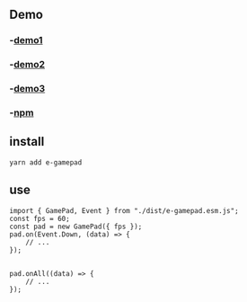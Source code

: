 ## Demo

### -[demo1](https://e-gamepad.vercel.app/move.html)
### -[demo2](https://e-gamepad.vercel.app/index.html)
### -[demo3](https://e-nes.vercel.app/)
### -[npm](https://www.npmjs.com/package/e-gamepad)

## install

```
yarn add e-gamepad
```

## use

```
import { GamePad, Event } from "./dist/e-gamepad.esm.js";
const fps = 60;
const pad = new GamePad({ fps });
pad.on(Event.Down, (data) => {
    // ...
});


pad.onAll((data) => {
    // ...
});
```
